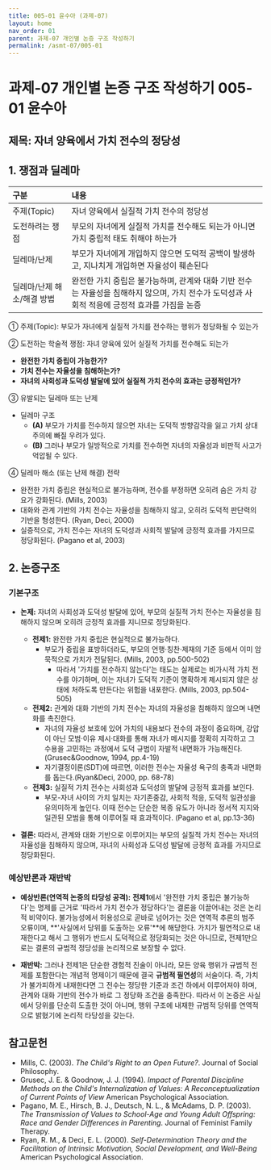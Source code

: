 ```yaml
---
title: 005-01 윤수아 (과제-07)
layout: home
nav_order: 01
parent: 과제-07 개인별 논증 구조 작성하기
permalink: /asmt-07/005-01
---
```


# 과제-07 개인별 논증 구조 작성하기 005-01 윤수아

## 제목: 자녀 양육에서 가치 전수의 정당성

## 1. 쟁점과 딜레마

| 구분 | 내용 |
|:---|:---|
| 주제(Topic) | 자녀 양육에서 실질적 가치 전수의 정당성 |
| 도전하려는 쟁점 | 부모의 자녀에게 실질적 가치를 전수해도 되는가 아니면 가치 중립적 태도 취해야 하는가 |
| 딜레마/난제 | 부모가 자녀에게 개입하지 않으면 도덕적 공백이 발생하고, 지나치게 개입하면 자율성이 훼손된다 |
| 딜레마/난제 해소/해결 방법 | 완전한 가치 중립은 불가능하며, 관계와 대화 기반 전수는 자율성을 침해하지 않으며, 가치 전수가 도덕성과 사회적 적응에 긍정적 효과를 가짐을 논증 |

① 주제(Topic): 부모가 자녀에게 실질적 가치를 전수하는 행위가 정당화될 수 있는가

② 도전하는 학술적 쟁점: 자녀 양육에 있어 실질적 가치를 전수해도 되는가

- **완전한 가치 중립이 가능한가?**  
- **가치 전수는 자율성을 침해하는가?**  
- **자녀의 사회성과 도덕성 발달에 있어 실질적 가치 전수의 효과는 긍정적인가?**

③ 유발되는 딜레마 또는 난제

- 딜레마 구조
  - **(A)** 부모가 가치를 전수하지 않으면 자녀는 도덕적 방향감각을 잃고 가치 상대주의에 빠질 우려가 있다.
  - **(B)** 그러나 부모가 일방적으로 가치를 전수하면 자녀의 자율성과 비판적 사고가 억압될 수 있다.

④ 딜레마 해소 (또는 난제 해결) 전략

- 완전한 가치 중립은 현실적으로 불가능하며, 전수를 부정하면 오히려 숨은 가치 강요가 강화된다. (Mills, 2003)
- 대화와 관계 기반의 가치 전수는 자율성을 침해하지 않고, 오히려 도덕적 판단력의 기반을 형성한다. (Ryan, Deci, 2000)
- 실증적으로, 가치 전수는 자녀의 도덕성과 사회적 발달에 긍정적 효과를 가지므로 정당화된다. (Pagano et al, 2003)

## 2. 논증구조

### 기본구조

- **논제:** 자녀의 사회성과 도덕성 발달에 있어, 부모의 실질적 가치 전수는 자율성을 침해하지 않으며 오히려 긍정적 효과를 지니므로 정당화된다.
  - **전제1:** 완전한 가치 중립은 현실적으로 불가능하다.
    - 부모가 중립을 표방하더라도, 부모의 언행·칭찬·제재의 기준 등에서 이미 암묵적으로 가치가 전달된다. (Mills, 2003, pp.500-502)
	  - 따라서 '가치를 전수하지 않는다'는 태도는 실제로는 비가시적 가치 전수를 야기하며, 이는 자녀가 도덕적 기준이 명확하게 제시되지 않은 상태에 처하도록 만든다는 위험을 내포한다. (Mills, 2003, pp.504-505)
  - **전제2:** 관계와 대화 기반의 가치 전수는 자녀의 자율성을 침해하지 않으며 내면화를 촉진한다.
    - 자녀의 자율성 보호에 있어 가치의 내용보다 전수의 과정이 중요하며, 강압이 아닌 모범·이유 제시·대화를 통해 자녀가 메시지를 정확히 지각하고 그 수용을 고민하는 과정에서 도덕 규범이 자발적 내면화가 가능해진다. (Grusec&Goodnow, 1994, pp.4-19)
    - 자기결정이론(SDT)에 따르면, 이러한 전수는 자율성 욕구의 충족과 내면화를 돕는다.(Ryan&Deci, 2000, pp. 68-78)
  - **전제3:** 실질적 가치 전수는 사회성과 도덕성의 발달에 긍정적 효과를 보인다.
      - 부모-자녀 사이의 가치 일치는 자기존중감, 사회적 적응, 도덕적 일관성을 유의미하게 높인다. 이때 전수는 단순한 복종 유도가 아니라 정서적 지지와 일관된 모범을 통해 이루어질 때 효과적이다. (Pagano et al, pp.13-36)
  
- **결론:** 따라서, 관계와 대화 기반으로 이루어지는 부모의 실질적 가치 전수는 자녀의 자율성을 침해하지 않으며, 자녀의 사회성과 도덕성 발달에 긍정적 효과를 가지므로 정당화된다.

### 예상반론과 재반박

- **예상반론(연역적 논증의 타당성 공격):** **전제1**에서 '완전한 가치 중립은 불가능하다'는 명제를 근거로 '따라서 가치 전수가 정당하다'는 결론을 이끌어내는 것은 논리적 비약이다. 불가능성에서 허용성으로 곧바로 넘어가는 것은 연역적 추론의 범주 오류이며, **'사실에서 당위를 도출하는 오류'**에 해당한다. 가치가 필연적으로 내재한다고 해서 그 행위가 반드시 도덕적으로 정당화되는 것은 아니므로, 전제1만으로는 결론의 규범적 정당성을 논리적으로 보장할 수 없다.

- **재반박:** 그러나 전제1은 단순한 경험적 진술이 아니라, 모든 양육 행위가 규범적 전제를 포함한다는 개념적 명제이기 때문에 결국 **규범적 필연성**의 서술이다. 즉, 가치가 불가피하게 내재한다면 그 전수는 정당한 기준과 조건 하에서 이루어져야 하며, 관계와 대화 기반의 전수가 바로 그 정당화 조건을 충족한다. 따라서 이 논증은 사실에서 당위를 단순히 도출한 것이 아니며, 행위 구조에 내재한 규범적 당위를 연역적으로 밝혔기에 논리적 타당성을 갖는다.

## 참고문헌

- Mills, C. (2003). *The Child's Right to an Open Future?*. Journal of Social Philosophy.
- Grusec, J. E. & Goodnow, J. J. (1994). *Impact of Parental Discipline Methods on the Child's Internalization of Values: A Reconceptualization of Current Points of View* American Psychological Association.
- Pagano, M. E., Hirsch, B. J., Deutsch, N. L., & McAdams, D. P. (2003). *The Transmission of Values to School-Age and Young Adult Offspring: Race and Gender Differences in Parenting*. Journal of Feminist Family Therapy.
- Ryan, R. M., & Deci, E. L. (2000). *Self-Determination Theory and the Facilitation of Intrinsic Motivation, Social Development, and Well-Being* American Psychological Association.